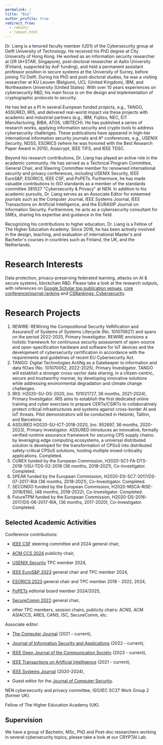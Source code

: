 ```yaml
---
permalink: /
title: "Bio"
author_profile: true
redirect_from: 
  - /about/
  - /about.html
---
```


Dr. Liang is a tenured faculty member (UD1) of the Cybersecurity group at Delft University of Technology. He received his PhD degree at City University of Hong Kong. He worked as an information security researcher at I2R (A*STAR, Singapore), post-doctoral researcher at Aalto University (Finland, supported by AoF funding), and held a permanent assistant professor position in secure systems at the University of Surrey, before joining TU Delft. During his PhD and post-doctoral studies, he was a visiting researcher at KU Leuven (Belgium), UCL (United Kingdom), IBM, and Northeastern University (United States). With over 10 years experiences on cybersecurity R&D, his main focus is on the design and implementation of cryptographic protocols to security. 

He has led as a PI in several European funded projects, e.g., TANGO, ASSURED, IRIS, and delivered real-world impact via these projects with academic and industrial partners (e.g., IBM, Fujitsu, NEC, EIT Manufacturing, BIBA, ATOS, UBITECH). He has published a series of research works, applying information security and crypto tools to address cybersecurity challenges. These publications have appeared in high-tier international information security journals and A* conferences, e.g., USENIX Security, NDSS, ESORICS (where he was honored with the Best Research Paper Award in 2015), Asiacrypt, IEEE TIFS, and IEEE TDSC. 

Beyond his research contributions, Dr. Liang has played an active role in the academic community. He has served as a Technical Program Committee, General Chair, and Steering Committee member for renowned international security and privacy conferences, including USENIX Security, IEEE EuroS&P, ESORICS, IEEE CSF, and PoPETs. Furthermore, he has made valuable contributions to ISO standards as a member of the standards committee 381027 "Cybersecurity & Privacy" at NEN. In addition to his academic pursuits, Dr. Liang serves as an Associate Editor for esteemed journals such as the Computer Journal, IEEE Systems Journal, IEEE Transactions on Artificial Intelligence, and the EURASIP Journal on Information Security. Furthermore, he acts as a cybersecurity consultant for SMEs, sharing his expertise and guidance in the field. 

Recognizing his contributions to higher education, Dr. Liang is a Fellow of The Higher Education Academy. Since 2016, he has been actively involved in the design, teaching, and evaluation of international Master's and Bachelor's courses in countries such as Finland, the UK, and the Netherlands.

Research Interests
======
Data protection, privacy-preserving federated learning, attacks on AI \& secure systems, blockchain R\&D. Please take a look at the research outputs, with references on [Google Scholar top publication venues](https://scholar.google.es/citations?view_op=top_venues&hl=en&vq=eng_computersecuritycryptography), [core conference/journal ranking](http://portal.core.edu.au/conf-ranks/) and [CSRankings: Cybersecurity](https://csrankings.org/#/index?sec&nl).  


Research Projects
======
1. REWIRE: REWiring the ComposItional Security VeRification and AssurancE of Systems of Systems Lifecycle (No. 101070627) and spans on the period 2022-2025, Primary Investigator. REWIRE envisions a holistic framework for continuous security assessment of open-source and open-specification hardware and software for IoT devices and the development of cybersecurity certification in accordance with the requirements and guidelines of recent EU Cybersecurity Act. 
1. TANGO: Digital Technologies ActiNg as a Gatekeeper to information and data flOws (No. 101070052, 2022-2025), Primary Investigator. TANGO will establish a stronger cross-sector data sharing, in a citizen-centric, secure and trustworthy manner, by developing innovative solutions while addressing environmental degradation and climate change challenges. 
1. IRIS: H2020-SU-DS-2020, (no. 101021727, 36 months, 2021-2024), Primary Investigator. IRIS aims to establish the first dedicated online training and cyber exercises to prepare CERTs/CSIRTs to collaboratively protect critical infrastructures and systems against cross-border AI and IoT threats. Pilot demonstrators will be conducted in Helsinki, Tallinn, and Barcelona.
1. ASSURED H2020-SU-ICT-2018-2020, (no. 952697, 36 months, 2020-2023), Primary Investigator. ASSURED introduces an innovative, formally verified runtime assurance framework for securing CPS supply chains: by leveraging edge computing ecosystems, a universal distributed solution is developed for the transformation of CPSoS into distributed safety-critical CPSoS solutions, hosting multiple mixed-criticality applications. Completed.  
1. CUREX funded by the European Commission, H2020-SC1-FA-DTS-2018-1/SU-TDS-02-2018 (36 months, 2018-2021), Co-Investigator. Completed. 
1. SPEAR funded by the European Commission, H2020-DS-SC7-2017/DS-07-2017-RIA (36 months, 2018-2021), Co-Investigator. Completed. 
1. SECONDO funded by the European Commission, H2020-MSCA-RISE-2018/ENG, (48 months, 2018-2022), Co-Investigator. Completed.  
1. FutureTPM funded by the European Commission, H2020-DS-2016-2017/DS-06-2017-RIA, (36 months, 2017-2020), Co-Investigator. Completed. 

Selected Academic Activities 
------
Conference contributions: 

- [IEEE CSF](https://csf2024.ieee-security.org/) steering committee and 2024 general chair, 

- [ACM CCS 2024](https://www.sigsac.org/ccs/CCS2024/call-for/call-for-papers.html) publicity chair,

- [USENIX Security](https://www.usenix.org/conference/usenixsecurity24) TPC member 2024, 

- [IEEE EuroS&P 2023](https://eurosp2023.ieee-security.org/) general chair and TPC member 2024, 

- [ESORICS 2023](https://esorics2023.org/) general chair and TPC member 2018 - 2022, 2024, 

- [PoPETs](https://petsymposium.org/cfp24.php) editorial board member 2024/2025, 

- [SecureComm 2022](https://securecomm.eai-conferences.org/2022/) general chair,

- other TPC members, session chairs, publicity chairs: ACNS, ACM ASIACCS, ARES, CANS, ISC, SecureComm, etc.  

Associate editor: 

- [The Computer Journal](https://academic.oup.com/comjnl/pages/Editorial_Board) (2021 - current), 

- [Journal of Information Security and Applications](https://www.sciencedirect.com/journal/journal-of-information-security-and-applications) (2022 - current), 

- [IEEE Open Journal of the Communication Society](https://www.comsoc.org/publications/journals/ieee-ojcoms) (2023 - current), 

- [IEEE Transactions on Artificial Intelligence](https://cis.ieee.org/publications/ieee-transactions-on-artificial-intelligence) (2021 - current), 

- [IEEE Systems Journal](https://ieeesystemsjournal.org/journal-of-boards/) (2020-2024), 

- Guest editor for the [Journal of Computer Security](https://www.iospress.com/catalog/journals/journal-of-computer-security).


NEN cybersecurity and privacy committee, ISO/IEC SC27 Work Group 2 (former UK). 

Fellow of The Higher Education Academy (UK). 


Supervision 
------
We have a group of Bachelor, MSc, PhD and Post-doc researchers working in several cybersecurity topics, please take a look at our CRYPTAI Lab. 

